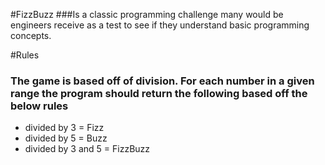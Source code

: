 #FizzBuzz 
###Is a classic programming challenge many would be engineers receive as a test to see if they understand basic programming concepts.

#Rules
### The game is based off of division.  For each number in a given range the program should return the following based off the below rules
  * divided by 3 = Fizz
  * divided by 5 = Buzz
  * divided by 3 and 5 = FizzBuzz


